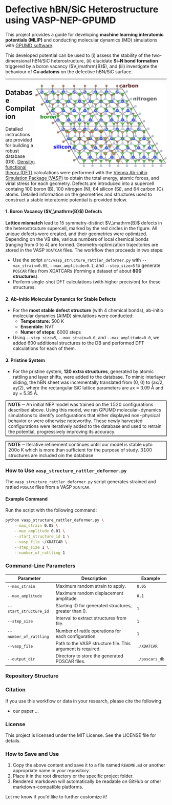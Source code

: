 # Defective hBN/SiC Heterostructure using VASP-NEP-GPUMD

This project provides a guide for developing **machine learning interatomic potentials (MLIP)** and conducting molecular dynamics (MD) simulations with [GPUMD software](https://gpumd.org/).

This developed potential can be used to 
(i) assess the stability of the two-dimensional hBN/SiC heterostructure,
(ii) elucidate **Si–N bond formation** triggered by a boron vacancy (\$V_\mathrm{B}\$),
and (iii) investigate the behaviour of **Cu adatoms** on the defective hBN/SiC surface.

---

<p>
  <img src="figures/fig1.png"
    alt="The hBN/SiC heterostructure. Unique $\rm{V}_{\rm{B}}$ sites are determined by red circles."
    width="410"
    align="right"
  >
</p>

## Database Compilation

Detailed instructions are provided for building a robust database (DB).
[Density-functional theory (DFT)](https://www.synopsys.com/glossary/what-is-density-functional-theory.html) calculations were performed with the [Vienna Ab-initio Simulation Package (VASP)](https://www.vasp.at/) to obtain the total energy, atomic forces, and virial stress for each geometry.
Defects are introduced into a supercell containg 100 boron (B), 100 nitrogen (N), 64 silicon (Si), and 64 carbon (C) atoms.
Detailed information on the geometries and structures used to construct a stable interatomic potential is provided below.

#### 1. Boron Vacancy (\$V_\mathrm{B}\$) Defects
**Lattice mismatch** lead to 15 symmetry-distinct \$V_\mathrm{B}\$ defects in the heterostrcuture supercell, marked by the red circles in the figure. All unique defects were created, and their geometries were optimized. Depending on the VB site, various numbers of local chemical bonds (ranging from 0 to 4) are formed. Geometry-optimization trajectories are stored in the VASP `XDATCAR` files.
The workflow then proceeds in two steps:
- Use the script `src/vasp_structure_rattler_deformer.py` with `--max_strain=0.05`, `--max_amplitude=0.1`, and `--step_size=5` to generate `POSCAR` files from XDATCARs (forming a dataset of about **800 structures**).
- Perform single-shot DFT calculations (with higher precision) for these structures.

#### 2. Ab-Initio Molecular Dynamics for Stable Defects
- For the **most stable defect structure** (with 4 chemical bonds), ab-initio molecular dynamics (AIMD) simulations were conducted:
  - **Temperature:** 500 K
  - **Ensemble:** NVT
  - **Numer of steps:** 6000 steps
- Using `--step_size=5`, `--max_strain=0.0`, and `--max_amplitude=0.0`, we added 600 additional structures to the DB and performed DFT calculations for each of them.

#### 3. Pristine System
- For the pristine system, **120 extra structures**, generated by atomic rattling and layer shifts, were added to the database. To mimic interlayer sliding, the hBN sheet was incrementally translated from (0, 0) to (ax/2, ay/2), where the rectangular SiC lattice parameters are ax = 3.09 Å and ay = 5.35 Å.

<table border="1"><tr><td>
<strong>NOTE&nbsp;</strong>─ An initial NEP model was trained on the 1520 configurations described above. Using this model, we ran GPUMD molecular-dynamics simulations to identify configurations that either displayed non-physical behavior or were otherwise noteworthy. These newly harvested configurations were iteratively added to the database and used to retrain the potential, progressively improving its accuracy. 
</td></tr></table>

<table border="1"><tr><td>
<strong>NOTE&nbsp;</strong>─ Iterative refinement continues untill our model is stable upto 200o K which is more than sufficient for the purpose of study. 3100 structures are included oin the database
</td></tr></table>

### How to Use `vasp_structure_rattler_deformer.py`

The `vasp_structure_rattler_deformer.py` script generates strained and rattled `POSCAR` files from a VASP `XDATCAR`.

#### Example Command
Run the script with the following command:
```bash
python vasp_structure_rattler_deformer.py \
    --max_strain 0.05 \
    --max_amplitude 0.01 \
    --start_structure_id 1 \
    --vasp_file ~/XDATCAR \
    --step_size 1 \
    --number_of_rattling 1
```
### Command-Line Parameters

| Parameter | Description | Example|
| ------ | ------ | ------ |
| `--max_strain` | Maximum random strain to apply. | `0.05`
| `--max_amplitude` | Maximum random displacement amplitude. | `0.1`
| `--start_structure_id` | Starting ID for generated structures, greater than 0. | `1`
| `--step_size` | Interval to extract structures from file. | `1`
| `--number_of_rattling` | Number of rattle operations for each configuration. | `1`
| `--vasp_file`  | Path to the VASP structure file. This argument is required. | `./XDATCAR`
| `--output_dir` | Directory to store the generated POSCAR files. | `./poscars_db`


### Repository Structure


### Citation
If you use this workflow or data in your research, please cite the following:
  - our paper ...

### License
This project is licensed under the MIT License. See the LICENSE file for details.



### How to Save and Use
1. Copy the above content and save it to a file named `README.md` or another appropriate name in your repository.
2. Place it in the root directory or the specific project folder.
3. Rendered markdown will automatically be readable on GitHub or other markdown-compatible platforms.

Let me know if you'd like to further customize it!
